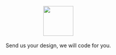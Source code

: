 <p align="center">
    <img src="./public/svg/design2code_with_text.svg" height="80"><br/><br/>
    Send us your design, we will code for you.
</p>
